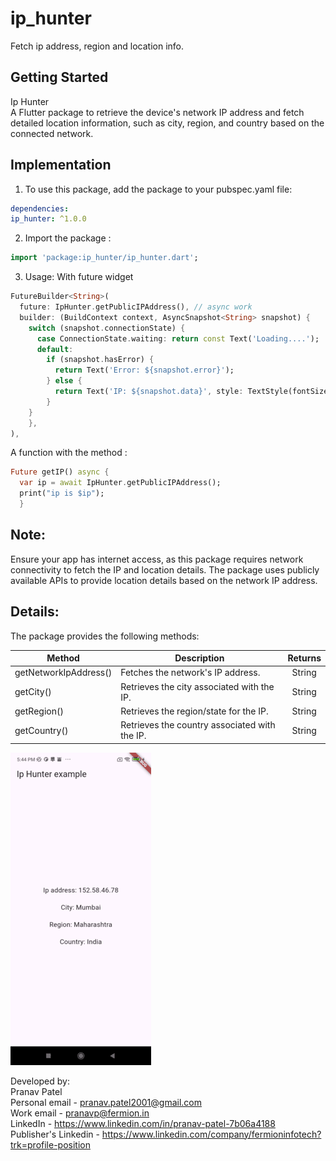 # ip_hunter
Fetch ip address, region and location info.

## Getting Started
Ip Hunter <br>
A Flutter package to retrieve the device's network IP address and fetch detailed location information, such as city, region, and 
country based on the connected network.

## Implementation
1. To use this package, add the package to your pubspec.yaml file:
```yaml
dependencies:
ip_hunter: ^1.0.0
```
2. Import the package :
```dart
import 'package:ip_hunter/ip_hunter.dart';
```
3. Usage: 
With future widget
```dart
FutureBuilder<String>(
  future: IpHunter.getPublicIPAddress(), // async work
  builder: (BuildContext context, AsyncSnapshot<String> snapshot) {
    switch (snapshot.connectionState) {
      case ConnectionState.waiting: return const Text('Loading....');
      default:
        if (snapshot.hasError) {
          return Text('Error: ${snapshot.error}');
        } else {
          return Text('IP: ${snapshot.data}', style: TextStyle(fontSize: 17),);
        }
    }
    },
),
```
A function with the method :
```dart
Future getIP() async {
  var ip = await IpHunter.getPublicIPAddress();
  print("ip is $ip");
  }
```

## Note:
Ensure your app has internet access, as this package requires network connectivity to fetch the IP and location details.
The package uses publicly available APIs to provide location details based on the network IP address.

## Details:
The package provides the following methods:

| Method                | Description                                   | Returns |
|-----------------------|-----------------------------------------------|:-------:|
| getNetworkIpAddress() | Fetches the network's IP address.             | String  |
| getCity()             | Retrieves the city associated with the IP.    | String  |
| getRegion()           | Retrieves the region/state for the IP.        | String  |
| getCountry()          | Retrieves the country associated with the IP. | String  |


![App Screenshot](images/screenshot.png)

Developed by: <br>
Pranav Patel <br>
Personal email - pranav.patel2001@gmail.com <br>
Work email - pranavp@fermion.in <br>
LinkedIn - https://www.linkedin.com/in/pranav-patel-7b06a4188 <br>
Publisher's Linkedin - https://www.linkedin.com/company/fermioninfotech?trk=profile-position
